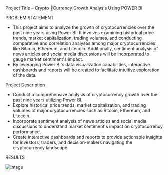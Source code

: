 Project Title – Crypto Currency Growth Analysis Using POWER BI

PROBLEM  STATEMENT
  - This project aims to analyze the growth of cryptocurrencies over the past nine years using Power BI. It involves examining historical price trends, market capitalization, trading volumes, and conducting comparative and correlation analyses among major cryptocurrencies like Bitcoin, Ethereum, and Litecoin. Additionally, sentiment analysis of news articles and social media discussions will be incorporated to gauge market sentiment's impact. 
  - By leveraging Power BI's data visualization capabilities, interactive dashboards and reports will be created to facilitate intuitive exploration of the data. 

Project Description
  - Conduct a comprehensive analysis of cryptocurrency growth over the past nine years utilizing Power BI.
  - Explore historical price trends, market capitalization, and trading volumes of major cryptocurrencies such as Bitcoin, Ethereum, and Litecoin.
  - Incorporate sentiment analysis of news articles and social media discussions to understand market sentiment's impact on cryptocurrency performance.
  - Create interactive dashboards and reports to provide actionable insights for investors, traders, and decision-makers navigating the cryptocurrency landscape.

RESULTS

![image](https://github.com/user-attachments/assets/17ed294e-84f8-45ab-94a7-155b725681fa)


